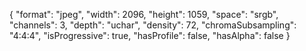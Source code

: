 {
  "format": "jpeg",
  "width": 2096,
  "height": 1059,
  "space": "srgb",
  "channels": 3,
  "depth": "uchar",
  "density": 72,
  "chromaSubsampling": "4:4:4",
  "isProgressive": true,
  "hasProfile": false,
  "hasAlpha": false
}
